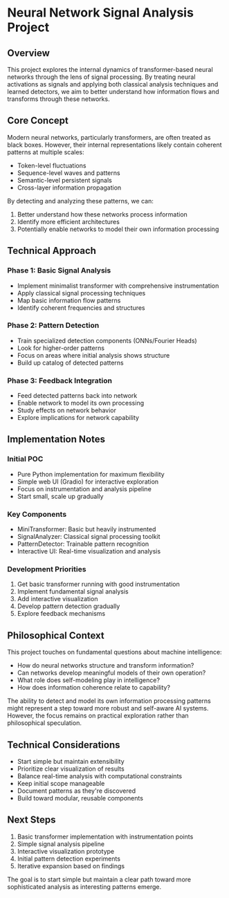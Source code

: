 # Neural Network Signal Analysis Project

## Overview
This project explores the internal dynamics of transformer-based neural networks through the lens of signal processing. By treating neural activations as signals and applying both classical analysis techniques and learned detectors, we aim to better understand how information flows and transforms through these networks.

## Core Concept
Modern neural networks, particularly transformers, are often treated as black boxes. However, their internal representations likely contain coherent patterns at multiple scales:
- Token-level fluctuations
- Sequence-level waves and patterns
- Semantic-level persistent signals
- Cross-layer information propagation

By detecting and analyzing these patterns, we can:
1. Better understand how these networks process information
2. Identify more efficient architectures
3. Potentially enable networks to model their own information processing

## Technical Approach

### Phase 1: Basic Signal Analysis
- Implement minimalist transformer with comprehensive instrumentation
- Apply classical signal processing techniques
- Map basic information flow patterns
- Identify coherent frequencies and structures

### Phase 2: Pattern Detection
- Train specialized detection components (ONNs/Fourier Heads)
- Look for higher-order patterns
- Focus on areas where initial analysis shows structure
- Build up catalog of detected patterns

### Phase 3: Feedback Integration
- Feed detected patterns back into network
- Enable network to model its own processing
- Study effects on network behavior
- Explore implications for network capability

## Implementation Notes

### Initial POC
- Pure Python implementation for maximum flexibility
- Simple web UI (Gradio) for interactive exploration
- Focus on instrumentation and analysis pipeline
- Start small, scale up gradually

### Key Components
- MiniTransformer: Basic but heavily instrumented
- SignalAnalyzer: Classical signal processing toolkit
- PatternDetector: Trainable pattern recognition
- Interactive UI: Real-time visualization and analysis

### Development Priorities
1. Get basic transformer running with good instrumentation
2. Implement fundamental signal analysis
3. Add interactive visualization
4. Develop pattern detection gradually
5. Explore feedback mechanisms

## Philosophical Context
This project touches on fundamental questions about machine intelligence:
- How do neural networks structure and transform information?
- Can networks develop meaningful models of their own operation?
- What role does self-modeling play in intelligence?
- How does information coherence relate to capability?

The ability to detect and model its own information processing patterns might represent a step toward more robust and self-aware AI systems. However, the focus remains on practical exploration rather than philosophical speculation.

## Technical Considerations
- Start simple but maintain extensibility
- Prioritize clear visualization of results
- Balance real-time analysis with computational constraints
- Keep initial scope manageable
- Document patterns as they're discovered
- Build toward modular, reusable components

## Next Steps
1. Basic transformer implementation with instrumentation points
2. Simple signal analysis pipeline
3. Interactive visualization prototype
4. Initial pattern detection experiments
5. Iterative expansion based on findings

The goal is to start simple but maintain a clear path toward more sophisticated analysis as interesting patterns emerge.